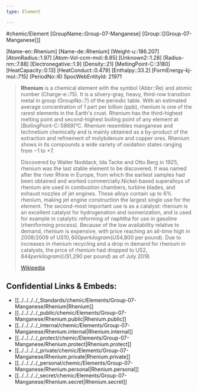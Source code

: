 ```yaml
---
type: Element

---
```

#chemic/Element 
[GroupName::Group-07-Manganese]
[Group::[[Group-07-Manganese]]]


[Name-en::Rhenium]
[Name-de::Rhenium]
[Weight-u::186.207]
[AtomRadius::1.97]
[Atom-Vol-ccm-mol::8.85]
[Unknown2::1.28]
[Radius-nm::7.88]
[Electronegative::1.9]
[Density::21]
[MeltingPoint-C::3180]
[HeatCapacity::0.13]
[HeatConduct::0.479]
[Enthalpy::33.2]
[FormEnergy-kj-mol::715]
(PeriodNo::6)
SpocWebEntityId: 21971


> **Rhenium** is a chemical element with the symbol (Abbr::Re) and atomic number (Charge-e::75). It is a silvery-gray, heavy, third-row transition metal in group (GroupNo::7) of the periodic table. With an estimated average concentration of 1 part per billion (ppb), rhenium is one of the rarest elements in the Earth's crust. Rhenium has the third-highest melting point and second-highest boiling point of any element at [BoilingPoint-C::5869]°C. Rhenium resembles manganese and technetium chemically and is mainly obtained as a by-product of the extraction and refinement of molybdenum and copper ores. Rhenium shows in its compounds a wide variety of oxidation states ranging from −1 to +7.
>
> Discovered by Walter Noddack, Ida Tacke and Otto Berg in 1925, rhenium was the last stable element to be discovered. It was named after the river Rhine in Europe, from which the earliest samples had been obtained and worked commercially.Nickel-based superalloys of rhenium are used in combustion chambers, turbine blades, and exhaust nozzles of jet engines. These alloys contain up to 6% rhenium, making jet engine construction the largest single use for the element. The second-most important use is as a catalyst: rhenium is an excellent catalyst for hydrogenation and isomerization, and is used for example in catalytic reforming of naphtha for use in gasoline (rheniforming process). Because of the low availability relative to demand, rhenium is expensive, with price reaching an all-time high in 2008/2009 of US$10,600 per kilogram (US$4,800 per pound). Due to increases in rhenium recycling and a drop in demand for rhenium in catalysts, the price of rhenium had dropped to US$2,844 per kilogram (US$1,290 per pound) as of July 2018.
>
> [Wikipedia](https://en.wikipedia.org/wiki/Rhenium)

## Confidential Links & Embeds: 
- [[../../../../_Standards/chemic/Elements/Group-07-Manganese/Rhenium|Rhenium]] 
- [[../../../../_public/chemic/Elements/Group-07-Manganese/Rhenium.public|Rhenium.public]] 
- [[../../../../_internal/chemic/Elements/Group-07-Manganese/Rhenium.internal|Rhenium.internal]] 
- [[../../../../_protect/chemic/Elements/Group-07-Manganese/Rhenium.protect|Rhenium.protect]] 
- [[../../../../_private/chemic/Elements/Group-07-Manganese/Rhenium.private|Rhenium.private]] 
- [[../../../../_personal/chemic/Elements/Group-07-Manganese/Rhenium.personal|Rhenium.personal]] 
- [[../../../../_secret/chemic/Elements/Group-07-Manganese/Rhenium.secret|Rhenium.secret]] 
